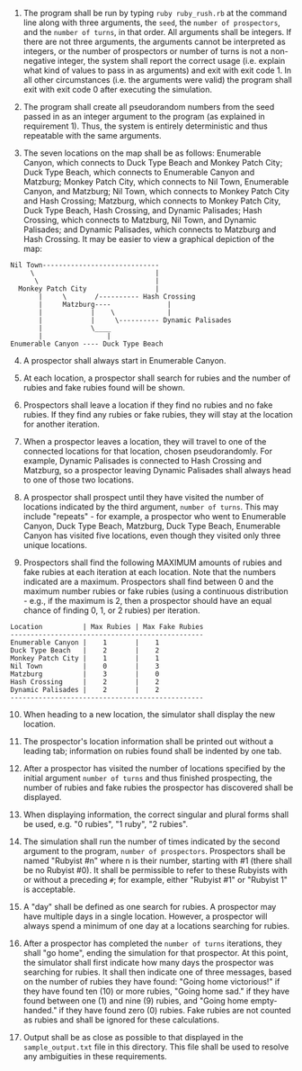 1. The program shall be run by typing `ruby ruby_rush.rb` at the command line along with three arguments, the `seed`, the `number of prospectors`, and the `number of turns`, in that order.  All arguments shall be integers.  If there are not three arguments, the arguments cannot be interpreted as integers, or the number of prospectors or number of turns is not a non-negative integer, the system shall report the correct usage (i.e. explain what kind of values to pass in as arguments) and exit with exit code 1.  In all other circumstances (i.e. the arguments were valid) the program shall exit with exit code 0 after executing the simulation.

2. The program shall create all pseudorandom numbers from the seed passed in as an integer argument to the program (as explained in requirement 1).  Thus, the system is entirely deterministic and thus repeatable with the same arguments.

3. The seven locations on the map shall be as follows: Enumerable Canyon, which connects to Duck Type Beach and Monkey Patch City; Duck Type Beach, which connects to Enumerable Canyon and Matzburg; Monkey Patch City, which connects to Nil Town, Enumerable Canyon, and Matzburg; Nil Town, which connects to Monkey Patch City and Hash Crossing; Matzburg, which connects to Monkey Patch City, Duck Type Beach, Hash Crossing, and Dynamic Palisades; Hash Crossing, which connects to Matzburg, Nil Town, and Dynamic Palisades; and Dynamic Palisades, which connects to Matzburg and Hash Crossing.  It may be easier to view a graphical depiction of the map:

```
Nil Town-----------------------------
     \                              |
      \                             |
  Monkey Patch City                 |
       |     \       /---------- Hash Crossing
       |     Matzburg----              |
       |            |    \             |
       |            |     \---------- Dynamic Palisades
       |            \____
       |                |
Enumerable Canyon ---- Duck Type Beach
```

4. A prospector shall always start in Enumerable Canyon.

5. At each location, a prospector shall search for rubies and the number of rubies and fake rubies found will be shown.

6. Prospectors shall leave a location if they find no rubies and no fake rubies.  If they find any rubies or fake rubies, they will stay at the location for another iteration.

7. When a prospector leaves a location, they will travel to one of the connected locations for that location, chosen pseudorandomly.  For example, Dynamic Palisades is connected to Hash Crossing and Matzburg, so a prospector leaving Dynamic Palisades shall always head to one of those two locations.

8. A prospector shall prospect until they have visited the number of locations indicated by the third argument, `number of turns`.  This may include "repeats" - for example, a prospector who went to Enumerable Canyon, Duck Type Beach, Matzburg, Duck Type Beach, Enumerable Canyon has visited five locations, even though they visited only three unique locations.

9. Prospectors shall find the following MAXIMUM amounts of rubies and fake rubies at each iteration at each location.  Note that the numbers indicated are a maximum.  Prospectors shall find between 0 and the maximum number rubies or fake rubies (using a continuous distribution - e.g., if the maximum is 2, then a prospector should have an equal chance of finding 0, 1, or 2 rubies) per iteration.

```
Location          | Max Rubies | Max Fake Rubies
------------------------------------------------
Enumerable Canyon |    1       |    1
Duck Type Beach   |    2       |    2
Monkey Patch City |    1       |    1
Nil Town          |    0       |    3
Matzburg          |    3       |    0
Hash Crossing     |    2       |    2
Dynamic Palisades |    2       |    2
------------------------------------------------
```

10. When heading to a new location, the simulator shall display the new location.

11. The prospector's location information shall be printed out without a leading tab; information on rubies found shall be indented by one tab.

12. After a prospector has visited the number of locations specified by the initial argument `number of turns` and thus finished prospecting, the number of rubies and fake rubies the prospector has discovered shall be displayed.

13. When displaying information, the correct singular and plural forms shall be used, e.g. "0 rubies", "1 ruby", "2 rubies".

14. The simulation shall run the number of times indicated by the second argument to the program, `number of prospectors`.  Prospectors shall be named "Rubyist #n" where n is their number, starting with #1 (there shall be no Rubyist #0).  It shall be permissible to refer to these Rubyists with or without a preceding `#`; for example, either "Rubyist #1" or "Rubyist 1" is acceptable.

14. A "day" shall be defined as one search for rubies.  A prospector may have multiple days in a single location.  However, a prospector will always spend a minimum of one day at a locations searching for rubies.

15. After a prospector has completed the `number of turns` iterations, they shall "go home", ending the simulation for that prospector.  At this point, the simulator shall first indicate how many days the prospector was searching for rubies.  It shall then indicate one of three messages, based on the number of rubies they have found: "Going home victorious!" if they have found ten (10) or more rubies, "Going home sad." if they have found between one (1) and nine (9) rubies, and "Going home empty-handed." if they have found zero (0) rubies.  Fake rubies are not counted as rubies and shall be ignored for these calculations.

16. Output shall be as close as possible to that displayed in the `sample_output.txt` file in this directory.  This file shall be used to resolve any ambiguities in these requirements.